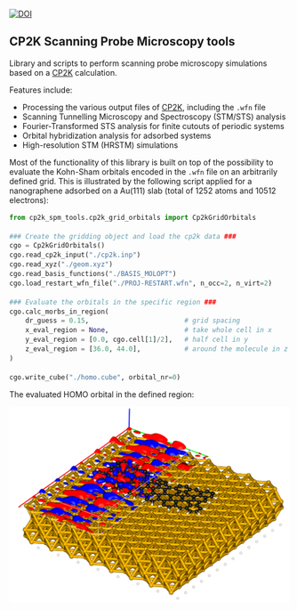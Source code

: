 [![DOI](https://zenodo.org/badge/133041124.svg)](https://zenodo.org/badge/latestdoi/133041124)

## CP2K Scanning Probe Microscopy tools

Library and scripts to perform scanning probe microscopy simulations based on a [CP2K](https://www.cp2k.org/) calculation.

Features include:
* Processing the various output files of [CP2K](https://www.cp2k.org/), including the `.wfn` file
* Scanning Tunnelling Microscopy and Spectroscopy (STM/STS) analysis
* Fourier-Transformed STS analysis for finite cutouts of periodic systems
* Orbital hybridization analysis for adsorbed systems
* High-resolution STM (HRSTM) simulations

Most of the functionality of this library is built on top of the possibility to evaluate the Kohn-Sham orbitals encoded in the `.wfn` file on an arbitrarily defined grid. This is illustrated by the following script applied for a nanographene adsorbed on a Au(111) slab (total of 1252 atoms and 10512 electrons):

```python
from cp2k_spm_tools.cp2k_grid_orbitals import Cp2kGridOrbitals

### Create the gridding object and load the cp2k data ###
cgo = Cp2kGridOrbitals()
cgo.read_cp2k_input("./cp2k.inp")
cgo.read_xyz("./geom.xyz")
cgo.read_basis_functions("./BASIS_MOLOPT")
cgo.load_restart_wfn_file("./PROJ-RESTART.wfn", n_occ=2, n_virt=2) 

### Evaluate the orbitals in the specific region ###
cgo.calc_morbs_in_region(
    dr_guess = 0.15,                        # grid spacing
    x_eval_region = None,                   # take whole cell in x
    y_eval_region = [0.0, cgo.cell[1]/2],   # half cell in y
    z_eval_region = [36.0, 44.0],           # around the molecule in z
)

cgo.write_cube("./homo.cube", orbital_nr=0)
```

The evaluated HOMO orbital in the defined region:


<img src="examples/example.png" width="600">
